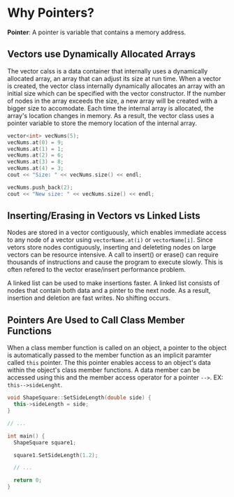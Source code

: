 # Why Pointers?

**Pointer**: A pointer is variable that contains a memory address.

## Vectors use Dynamically Allocated Arrays

The vector calss is a data container that internally uses a dynamically allocated array, an array that can adjust its size at run time. 
When a vector is created, the vector class internally dynamically allocates an array with an initial size which can be specified with the vector constructor. 
If the number of nodes in the array exceeds the size, a new array will be created with a bigger size to accomodate. Each time the internal array is allocated, the array's location changes in memory. As a result, the vector class uses a pointer variable to store the memory location of the internal array.

```cpp
vector<int> vecNums(5);
vecNums.at(0) = 9;
vecNums.at(1) = 1;
vecNums.at(2) = 6;
vecNums.at(3) = 8;
vecNums.at(4) = 3;
cout << "Size: " << vecNums.size() << endl;

vecNums.push_back(2);
cout << "New size: " << vecNums.size() << endl;
```

## Inserting/Erasing in Vectors vs Linked Lists

Nodes are stored in a vector contiguously, which enables immediate access to any node of a vector using `vectorName.at(i)` or `vectorName[i]`. Since vetors store nodes contiguously, inserting and deleteting nodes on large vectors can be resource intensive.
A call to insert() or erase() can require thousands of instructions and cause the program to execute slowly. This is often refered to the vector erase/insert performance problem.

A linked list can be used to make insertions faster. A linked list consists of nodes that contain both data and a pinter to the next node. As a result, insertion and deletion are fast writes. No shifting occurs. 

## Pointers Are Used to Call Class Member Functions

When a class member function is called on an object, a pointer to the object is automatically passed to the member function as an implicit paramter called `this` pointer. 
The this pointer enables access to an object's data within the object's class member functions. A data member can be accessed using this and the member access operator for a pointer `-->`. 
EX: `this-->sideLenght`.

```cpp
void ShapeSquare::SetSideLength(double side) {
  this->sideLength = side;
}

// ...

int main() {
  ShapeSquare square1;

  square1.SetSideLength(1.2);

  // ...

  return 0;
}
```
